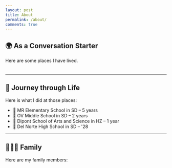 ```yaml
---
layout: post
title: About
permalink: /about/
comments: true
---
```


## 🌍 As a Conversation Starter

Here are some places I have lived.

<style>
    .grid-container {
        display: grid;
        grid-template-columns: repeat(auto-fill, minmax(180px, 1fr));
        gap: 20px;
        margin-top: 20px;
    }

    .grid-item {
        position: relative;
        /* 改掉原来的纯白背景，换成淡灰渐变 */
        background: linear-gradient(135deg,rgb(124, 170, 255),rgb(51, 153, 255));
        border-radius: 12px;
        box-shadow: 0 4px 10px rgba(0,0,0,0.1);
        text-align: center;
        padding: 15px;
        transition: transform 0.2s ease, box-shadow 0.2s ease;
        overflow: hidden;
    }

    .grid-item:hover {
        transform: translateY(-5px);
        box-shadow: 0 8px 18px rgba(0,0,0,0.15);
    }

    .grid-item img {
        width: 100%;
        height: 120px;
        object-fit: contain; /* 保证旗子完整显示 */
        border-radius: 8px;
        transition: transform 0.3s ease;
        background: transparent;
    }

    .grid-item img:hover {
        transform: scale(1.05);
    }

    .grid-item p {
        margin: 10px 0 5px;
        font-size: 0.95rem;
        color: #222;
    }

    .grid-item p:first-of-type {
        font-weight: bold;
        color: #111;
    }

    /* 彩带样式 */
    .ribbon {
        position: absolute;
        top: 12px;
        left: -40px;
        width: 160px;
        text-align: center;
        line-height: 24px;
        font-size: 0.8rem;
        font-weight: bold;
        color: white;
        transform: rotate(-45deg);
        background: linear-gradient(90deg,rgb(255, 77, 169),rgb(123, 28, 255),rgb(46, 196, 194));
        box-shadow: 0 2px 6px rgba(0,0,0,0.2);
        animation: ribbonWave 3s infinite ease-in-out;
    }

    @keyframes ribbonWave {
        0%, 100% { transform: rotate(-45deg) translateY(0); }
        50% { transform: rotate(-45deg) translateY(3px); }
    }

    @media (max-width: 600px) {
        .grid-item {
            padding: 10px;
        }
        .grid-item img {
            height: 100px;
        }
    }
</style>

<div class="grid-container" id="grid_container"></div>

<script>
    var container = document.getElementById("grid_container");
    var http_source = "https://upload.wikimedia.org/wikipedia/commons/";

    var living_in_the_world = [
        {
            "flag": "0/01/Flag_of_California.svg",
            "greeting": "Hi 👋",
            "description": "California - forever",
            "ribbon": "🏠 Home"
        },
        {
            "flag": "f/fa/Flag_of_the_People%27s_Republic_of_China.svg",
            "greeting": "你好 👋",
            "description": "China - 1 year",
            "ribbon": "🇨🇳 China (1 year)"
        }
    ];

    for (const location of living_in_the_world) {
        var gridItem = document.createElement("div");
        gridItem.className = "grid-item";  

        var ribbon = document.createElement("div");
        ribbon.className = "ribbon";
        ribbon.textContent = location.ribbon;

        var img = document.createElement("img");
        img.src = http_source + location.flag; 
        img.alt = location.flag + " Flag"; 

        var description = document.createElement("p");
        description.textContent = location.description; 

        var greeting = document.createElement("p");
        greeting.textContent = location.greeting;  

        gridItem.appendChild(ribbon);
        gridItem.appendChild(img);
        gridItem.appendChild(description);
        gridItem.appendChild(greeting);
        container.appendChild(gridItem);
    }
</script>

---

## 🚶 Journey through Life

Here is what I did at those places:

- 🏫 MR Elementary School in SD – 5 years  
- 🏫 OV Middle School in SD – 2 years  
- 🏫 Dipont School of Arts and Science in HZ – 1 year  
- 🏫 Del Norte High School in SD – '28  

---

## 👨‍👩‍👧 Family

Here are my family members:

<div class="grid-container" id="family_container"></div>

<script>
    var familyContainer = document.getElementById("family_container");

    var family_members = [
        {
            "flag": "f/fa/Flag_of_the_People%27s_Republic_of_China.svg",
            "role": "Dad",
            "description": "Born in China",
            "ribbon": "👨 Dad"
        },
        {
            "flag": "f/fa/Flag_of_the_People%27s_Republic_of_China.svg",
            "role": "Mom",
            "description": "Born in China",
            "ribbon": "👩 Mom"
        },
        {
            "flag": "0/01/Flag_of_California.svg",
            "role": "Sister",
            "description": "Born in USA, now in 5th grade",
            "ribbon": "👧 Sister"
        }
    ];

    for (const member of family_members) {
        var gridItem = document.createElement("div");
        gridItem.className = "grid-item";  

        var ribbon = document.createElement("div");
        ribbon.className = "ribbon";
        ribbon.textContent = member.ribbon;

        var img = document.createElement("img");
        img.src = http_source + member.flag; 
        img.alt = member.role + " Flag"; 

        var role = document.createElement("p");
        role.textContent = member.role;

        var description = document.createElement("p");
        description.textContent = member.description;  

        gridItem.appendChild(ribbon);
        gridItem.appendChild(img);
        gridItem.appendChild(role);
        gridItem.appendChild(description);
        familyContainer.appendChild(gridItem);
    }
</script>
